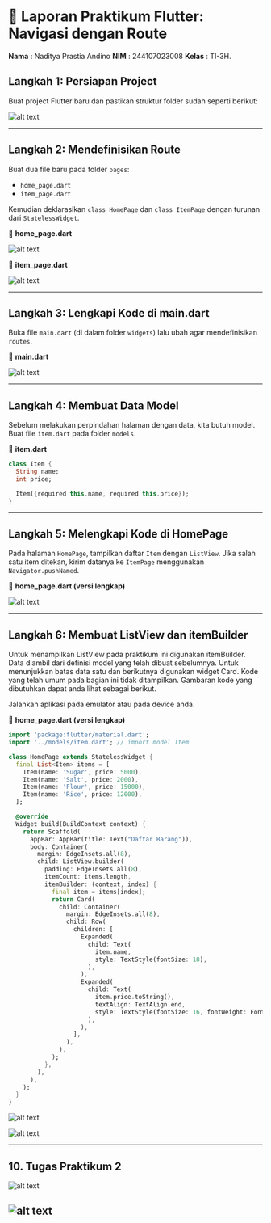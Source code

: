 # 📘 Laporan Praktikum Flutter: Navigasi dengan Route

  
  **Nama**  : Naditya Prastia Andino
  **NIM**   : 244107023008
  **Kelas** : TI-3H.  

## **Langkah 1: Persiapan Project**

Buat project Flutter baru dan pastikan struktur folder sudah seperti berikut:

![alt text](img/image.png)


---

## **Langkah 2: Mendefinisikan Route**

Buat dua file baru pada folder `pages`:

* `home_page.dart`
* `item_page.dart`

Kemudian deklarasikan `class HomePage` dan `class ItemPage` dengan turunan dari `StatelessWidget`.

📂 **home_page.dart**

![alt text](img/image-1.png)

📂 **item_page.dart**

![alt text](img/image-2.png)

---

## **Langkah 3: Lengkapi Kode di main.dart**

Buka file `main.dart` (di dalam folder `widgets`) lalu ubah agar mendefinisikan `routes`.

📂 **main.dart**

![alt text](img/image-3.png)

---

## **Langkah 4: Membuat Data Model**

Sebelum melakukan perpindahan halaman dengan data, kita butuh model.
Buat file `item.dart` pada folder `models`.

📂 **item.dart**

```dart
class Item {
  String name;
  int price;

  Item({required this.name, required this.price});
}
```

---

## **Langkah 5: Melengkapi Kode di HomePage**

Pada halaman `HomePage`, tampilkan daftar `Item` dengan `ListView`.
Jika salah satu item ditekan, kirim datanya ke `ItemPage` menggunakan `Navigator.pushNamed`.

📂 **home_page.dart (versi lengkap)**

![alt text](img/image-4.png)

---
## **Langkah 6: Membuat ListView dan itemBuilder**

Untuk menampilkan ListView pada praktikum ini digunakan itemBuilder. Data diambil dari definisi model yang telah dibuat sebelumnya. Untuk menunjukkan batas data satu dan berikutnya digunakan widget Card. Kode yang telah umum pada bagian ini tidak ditampilkan. Gambaran kode yang dibutuhkan dapat anda lihat sebagai berikut.

Jalankan aplikasi pada emulator atau pada device anda.

📂 **home_page.dart (versi lengkap)**

```dart
import 'package:flutter/material.dart';
import '../models/item.dart'; // import model Item

class HomePage extends StatelessWidget {
  final List<Item> items = [
    Item(name: 'Sugar', price: 5000),
    Item(name: 'Salt', price: 2000),
    Item(name: 'Flour', price: 15000),
    Item(name: 'Rice', price: 12000),
  ];

  @override
  Widget build(BuildContext context) {
    return Scaffold(
      appBar: AppBar(title: Text("Daftar Barang")),
      body: Container(
        margin: EdgeInsets.all(8),
        child: ListView.builder(
          padding: EdgeInsets.all(8),
          itemCount: items.length,
          itemBuilder: (context, index) {
            final item = items[index];
            return Card(
              child: Container(
                margin: EdgeInsets.all(8),
                child: Row(
                  children: [
                    Expanded(
                      child: Text(
                        item.name,
                        style: TextStyle(fontSize: 18),
                      ),
                    ),
                    Expanded(
                      child: Text(
                        item.price.toString(),
                        textAlign: TextAlign.end,
                        style: TextStyle(fontSize: 16, fontWeight: FontWeight.bold),
                      ),
                    ),
                  ],
                ),
              ),
            );
          },
        ),
      ),
    );
  }
}
```
![alt text](img/image-5.png)

![alt text](img/image-6.png)

---
## **10. Tugas Praktikum 2**

![alt text](img/image-7.png)

![alt text](img/image-8.png)
---
